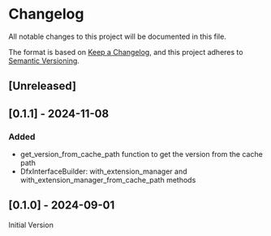# Changelog

All notable changes to this project will be documented in this file.

The format is based on [Keep a Changelog](https://keepachangelog.com/en/1.1.0/),
and this project adheres to [Semantic Versioning](https://semver.org/spec/v2.0.0.html).

## [Unreleased]

## [0.1.1] - 2024-11-08

### Added

 - get_version_from_cache_path function to get the version from the cache path
 - DfxInterfaceBuilder: with_extension_manager and with_extension_manager_from_cache_path methods

## [0.1.0] - 2024-09-01

Initial Version

